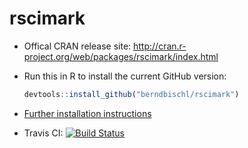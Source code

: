 rscimark
========

* Offical CRAN release site: 
  http://cran.r-project.org/web/packages/rscimark/index.html

* Run this in R to install the current GitHub version:
  ```r
  devtools::install_github("berndbischl/rscimark")
  ```

* [Further installation instructions](https://github.com/tudo-r/PackagesInfo/wiki/Installation-Information)

* Travis CI: [![Build Status](https://travis-ci.org/berndbischl/rscimark.png)](https://travis-ci.org/berndbischl/rscimark)

